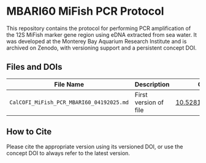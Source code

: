 # MBARI60 MiFish PCR Protocol

This repository contains the protocol for performing PCR amplification of the 12S MiFish marker gene region using eDNA extracted from sea water. It was developed at the Monterey Bay Aquarium Research Institute and is archived on Zenodo, with versioning support and a persistent concept DOI.

## Files and DOIs

| File Name              | Description            | Concept DOI                          | Latest Version DOI                      |
|------------------------|-----------------------|---------------------------------------|------------------------------------------|
| `CalCOFI_MiFish_PCR_MBARI60_04192025.md`        | First version of file | [10.5281/zenodo.15733905](https://zenodo.org/records/15733905) | [10.5281/zenodo.15733905](https://zenodo.org/records/15733905) |

## How to Cite

Please cite the appropriate version using its versioned DOI, or use the concept DOI to always refer to the latest version.
